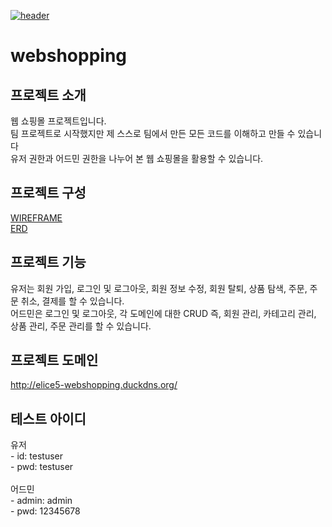 [![header](https://capsule-render.vercel.app/api?type=waving&color=gradient&height=300&section=header&text=삼삼오오&fontSize=90&fontAlignY=40&desc=Elice%20Cloud%20Track%205기&descAlign=70)](https://capsule-render.vercel.app/api?type=waving&color=gradient&height=300&section=header&text=삼삼오오&fontSize=90&fontAlignY=40&desc=Elice%20Cloud%20Track%205기&descAlign=70&fontColor=ffffff&descFontSize=40&animation=fadeIn
)

# webshopping

## 프로젝트 소개
웹 쇼핑몰 프로젝트입니다. <br>
팀 프로젝트로 시작했지만 제 스스로 팀에서 만든 모든 코드를 이해하고 만들 수 있습니다 <br>
유저 권한과 어드민 권한을 나누어 본 웹 쇼핑몰을 활용할 수 있습니다. <br>




## 프로젝트 구성
[WIREFRAME](https://www.figma.com/design/AoYtSyJMtbzgCgHb7GJrmt/3%ED%8C%80-%EC%82%BC%EC%82%BC%EC%98%A4%EC%98%A4?m=auto&t=0AaQxttZES8KxvNj-6) <br>
[ERD](https://dbdiagram.io/d/%EC%82%BC%EC%82%BC%EC%98%A4%EC%98%A4-67594ef1e9daa85aca5a7ab5)<br>


## 프로젝트 기능
유저는 회원 가입, 로그인 및 로그아웃, 회원 정보 수정, 회원 탈퇴, 상품 탐색, 주문, 주문 취소, 결제를 할 수 있습니다. <br>
어드민은 로그인 및 로그아웃, 각 도메인에 대한 CRUD 즉, 회원 관리, 카테고리 관리, 상품 관리, 주문 관리를 할 수 있습니다. <br>


## 프로젝트 도메인
http://elice5-webshopping.duckdns.org/


## 테스트 아이디
유저 <br>
    - id: testuser <br>
    - pwd: testuser <br>
<br>
어드민 <br>
    - admin: admin <br>
    - pwd: 12345678 <br>
<br>
